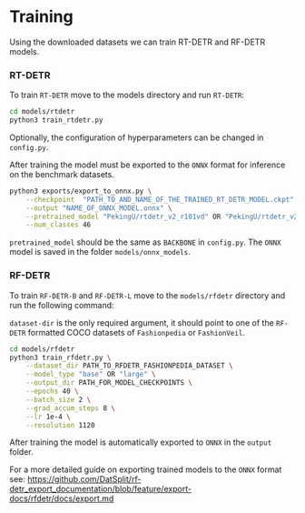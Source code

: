 # Training

Using the downloaded datasets we can train RT-DETR and RF-DETR models.

### RT-DETR

To train `RT-DETR` move to the models directory and run `RT-DETR`:

```bash
cd models/rtdetr
python3 train_rtdetr.py
```

Optionally, the configuration of hyperparameters can be changed in `config.py`. 

After training the model must be exported to the `ONNX` format for inference on the benchmark datasets.

```bash
python3 exports/export_to_onnx.py \
    --checkpoint  "PATH_TO_AND_NAME_OF_THE_TRAINED_RT_DETR_MODEL.ckpt" \
    --output "NAME_OF_ONNX_MODEL.onnx" \
    --pretrained_model "PekingU/rtdetr_v2_r101vd" OR "PekingU/rtdetr_v2_r50vd" \
    --num_classes 46
```
`pretrained_model` should be the same as `BACKBONE` in `config.py`.
The `ONNX` model is saved in the folder `models/onnx_models`.


### RF-DETR

To train `RF-DETR-B` and `RF-DETR-L` move to the `models/rfdetr` directory and run the following command:

`dataset-dir` is the only required argument, it should point to one of the `RF-DETR` formatted COCO datasets of `Fashionpedia` or `FashionVeil`.

```bash
cd models/rfdetr
python3 train_rfdetr.py \
    --dataset_dir PATH_TO_RFDETR_FASHIONPEDIA_DATASET \
    --model_type "base" OR "large" \
    --output_dir PATH_FOR_MODEL_CHECKPOINTS \
    --epochs 40 \
    --batch_size 2 \
    --grad_accum_steps 8 \
    --lr 1e-4 \
    --resolution 1120
```

After training the model is automatically exported to `ONNX` in the `output` folder.

For a more detailed guide on exporting trained models to the `ONNX` format see: https://github.com/DatSplit/rf-detr_export_documentation/blob/feature/export-docs/rfdetr/docs/export.md

